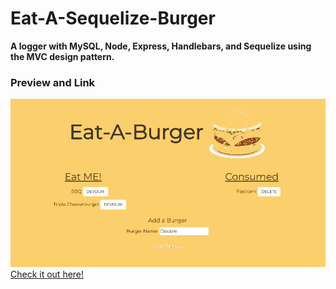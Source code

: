 # Eat-A-Sequelize-Burger
**A logger with MySQL, Node, Express, Handlebars, and Sequelize using the MVC design pattern.**

### Preview and Link
![Burger](preview.gif)
[Check it out here!](https://murmuring-sea-16290.herokuapp.com/)